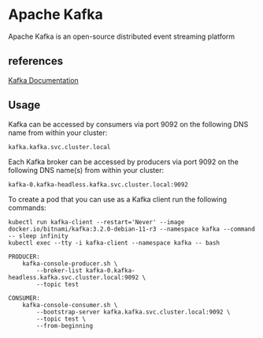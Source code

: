 # Apache Kafka

Apache Kafka is an open-source distributed event streaming platform

## references

[Kafka Documentation](https://kafka.apache.org/documentation/)

## Usage

Kafka can be accessed by consumers via port 9092 on the following DNS name from within your cluster:

    kafka.kafka.svc.cluster.local

Each Kafka broker can be accessed by producers via port 9092 on the following DNS name(s) from within your cluster:

    kafka-0.kafka-headless.kafka.svc.cluster.local:9092

To create a pod that you can use as a Kafka client run the following commands:

    kubectl run kafka-client --restart='Never' --image docker.io/bitnami/kafka:3.2.0-debian-11-r3 --namespace kafka --command -- sleep infinity
    kubectl exec --tty -i kafka-client --namespace kafka -- bash

    PRODUCER:
        kafka-console-producer.sh \
            --broker-list kafka-0.kafka-headless.kafka.svc.cluster.local:9092 \
            --topic test

    CONSUMER:
        kafka-console-consumer.sh \
            --bootstrap-server kafka.kafka.svc.cluster.local:9092 \
            --topic test \
            --from-beginning
